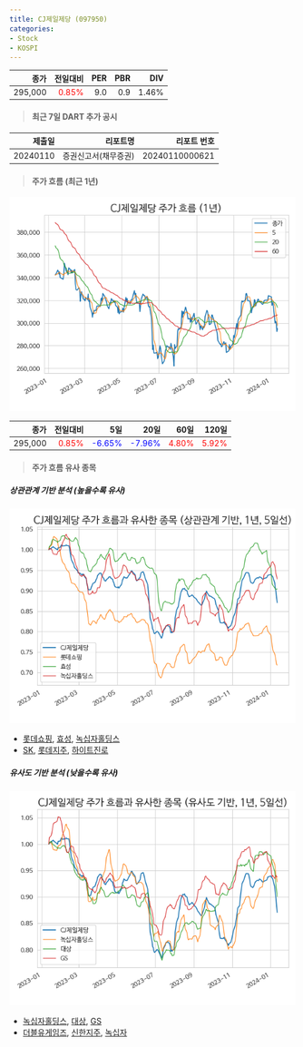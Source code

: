 ```yaml
---
title: CJ제일제당 (097950)
categories:
- Stock
- KOSPI
---
```


|종가|전일대비|PER|PBR|DIV|
|---:|-------:|--:|--:|--:|
|295,000|<span style="color: red">0.85%</span>|9.0|0.9|1.46%|

<!-- more -->

> #### 최근 7일 DART 추가 공시

|제출일|리포트명|리포트 번호|
|-----:|-------:|----------:|
|20240110|증권신고서(채무증권)|20240110000621|

> #### 주가 흐름 (최근 1년)

![097950](/assets/images/stock/097950.png)

|종가|전일대비|5일|20일|60일|120일|
|---:|-------:|--:|---:|---:|----:|
|295,000|<span style="color: red">0.85%</span>|<span style="color: blue">-6.65%</span>|<span style="color: blue">-7.96%</span>|<span style="color: red">4.80%</span>|<span style="color: red">5.92%</span>|

> #### 주가 흐름 유사 종목

##### 상관관계 기반 분석 (높을수록 유사)
![097950](/assets/images/stock/097950_corr.png)
- [롯데쇼핑](/023530/), [효성](/004800/), [녹십자홀딩스](/005250/)
- [SK](/034730/), [롯데지주](/004990/), [하이트진로](/000080/)

##### 유사도 기반 분석 (낮을수록 유사)	
![097950](/assets/images/stock/097950_sim.png)
- [녹십자홀딩스](/005250/), [대상](/001680/), [GS](/078930/)
- [더블유게임즈](/192080/), [신한지주](/055550/), [녹십자](/006280/)